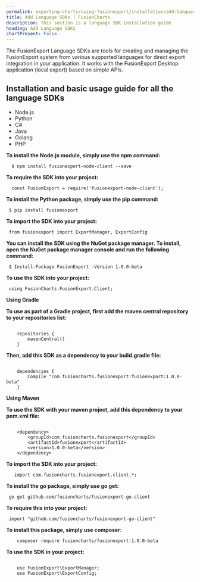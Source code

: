 ```yaml
---
permalink: exporting-charts/using-fusionexport/installation/add-language-sdks.html
title: Add Language SDKs | FusionCharts
description: This section is a language SDK installation guide
heading: Add Language SDKs
chartPresent: False
---
```


The FusionExport Language SDKs are tools for creating and managing the FusionExport system from various supported languages for direct export integration in your application. It works with the FusionExport Desktop application (local export) based on simple APIs.

## Installation and basic usage guide for all the language SDKs

<div class="code-wrapper">
<ul class="code-tabs extra-tabs">
    <li class="active"><a data-toggle="nodejs">Node.js</a></li>
    <li><a data-toggle="python">Python</a></li>
    <li><a data-toggle="csharp">C#</a></li>
    <li><a data-toggle="java">Java</a></li>
    <li><a data-toggle="golang">Golang</a></li>
    <li><a data-toggle="php">PHP</a></li>
</ul>

<div class="tab-content extra-tabs">
<div class="tab nodejs-tab active">
<strong>To install the Node.js module, simply use the npm command:</strong>
<pre><code class="language-javscript">	$ npm install fusionexport-node-client --save</code></pre>
<strong>To require the SDK into your project:</strong>
<pre><code class="language-javscript">	const FusionExport = require('fusionexport-node-client');</code></pre>
</div>

<div class="tab python-tab">
<strong>To install the Python package, simply use the pip command:</strong>
<pre><code class="language-python">	$ pip install fusionexport</code></pre>
<strong>To import the SDK into your project:</strong>
<pre><code class="language-python">	from fusionexport import ExportManager, ExportConfig</code></pre>
</div>

<div class="tab csharp-tab">
<strong>You can install the SDK using the NuGet package manager. To install, open the NuGet package manager console and run the following command:</strong>
<pre><code class="language-cs">	$ Install-Package FusionExport -Version 1.0.0-beta</code></pre>
<strong>To use the SDK into your project:</strong>
<pre><code class="language-cs">	using FusionCharts.FusionExport.Client; </code></pre>
</div>

<div class="tab java-tab">
<p><strong>Using Gradle</strong></p>
<strong>To use as part of a Gradle project, first add the maven central repository to your repositories list:</strong>
<pre><code class="language-java">
	repositories {
		mavenCentral()
	}
</code></pre>
<strong>Then, add this SDK as a dependency to your build.gradle file:</strong>
<pre><code class="language-java">
	dependencies {
		Compile "com.fusioncharts.fusionexport:fusionexport:1.0.0-beta"
	}
</code></pre>
<p><strong>Using Maven</strong></p>
<strong>To use the SDK with your maven project, add this dependency to your pom.xml file:</strong>
<pre><code class="language-java">
	&lt;dependency&gt;
		&lt;groupId&gt;com.fusioncharts.fusionexport&lt;/groupId&gt;
		&lt;artifactId&gt;fusionexport&lt;/artifactId&gt;
		&lt;version&gt;1.0.0-beta&lt;/version&gt;
	&lt;/dependency&gt;
</code></pre>
<strong>To import the SDK into your project:</strong>
<pre><code class="language-java">	import com.fusioncharts.fusionexport.client.*; </code></pre> </div>
<div class="tab golang-tab">
<strong>To install the go package, simply use go get:</strong>
<pre><code class="language-go">	go get github.com/fusioncharts/fusionexport-go-client </code></pre>
<strong>To require this into your project:</strong>
<pre><code class="language-go">	import "github.com/fusioncharts/fusionexport-go-client"</code></pre>
</div>

<div class="tab php-tab">
<strong>To install this package, simply use composer:</strong>
<pre><code class="language-php">	composer require fusioncharts/fusionexport:1.0.0-beta</code></pre>
<strong>To use the SDK in your project:</strong>
<pre><code class="language-php">
	use FusionExport\ExportManager;
	use FusionExport\ExportConfig;
</code></pre>
</div>
</div>
</div>